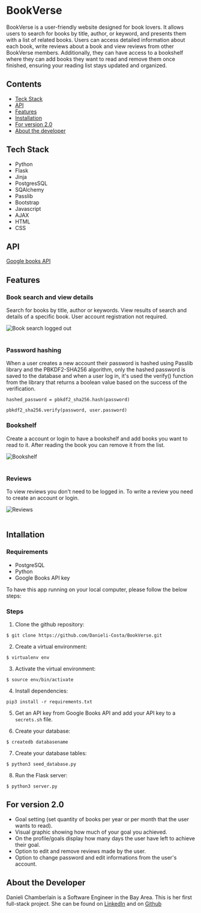 # BookVerse

BookVerse is a user-friendly website designed for book lovers. It allows users to search for books by title, author, or keyword, and presents them with a list of related books. Users can access detailed information about each book, write reviews about a book and view reviews from other BookVerse members. Additionally, they can have access to a bookshelf where they can add books they want to read and remove them once finished, ensuring your reading list stays updated and organized.

## Contents

- [Teck Stack](#techstack)
- [API](#api)
- [Features](#features)
- [Installation](#installation)
- [For version 2.0](#version2)
- [About the developer](#about)

## <a name="techstack"></a>Tech Stack

- Python
- Flask
- Jinja
- PostgresSQL
- SQAlchemy
- Passlib
- Bootstrap
- Javascript
- AJAX
- HTML
- CSS

## <a name="api"></a> API

[Google books API](https://developers.google.com/books/docs/overview)

## <a name="features"></a> Features

### Book search and view details

Search for books by title, author or keywords. View results of search and details of a specific book. User account registration not required.

![Book search logged out](book-search-details.gif)
<br /> <br />

### Password hashing

When a user creates a new account their password is hashed using Passlib library and the PBKDF2-SHA256 algorithm, only the hashed password is saved to the database and when a user log in, it's used the verify() function from the library that returns a boolean value based on the success of the verification.

`hashed_password = pbkdf2_sha256.hash(password)`

`pbkdf2_sha256.verify(password, user.password)`

### Bookshelf

Create a account or login to have a bookshelf and add books you want to read to it. After reading the book you can remove it from the list.

![Bookshelf](bookshelf.gif)
<br /> <br />

### Reviews

To view reviews you don't need to be logged in.
To write a review you need to create an account or login.

![Reviews](reviews.gif)
<br /> <br />

## <a name="installation"></a> Intallation

### Requirements

- PostgreSQL
- Python
- Google Books API key

To have this app running on your local computer, please follow the below steps:

### Steps

1. Clone the github repository:

```
$ git clone https://github.com/Danieli-Costa/BookVerse.git
```

2. Create a virtual environment:

```
$ virtualenv env
```

3. Activate the virtual environment:

```
$ source env/bin/activate
```

4. Install dependencies:

```
pip3 install -r requirements.txt
```

5. Get an API key from Google Books API and add your API key to a `secrets.sh` file.

6. Create your database:

```
$ createdb databasename
```

7. Create your database tables:

```
$ python3 seed_database.py
```

8. Run the Flask server:

```
$ python3 server.py
```

## <a name="version2"> For version 2.0

- Goal setting (set quantity of books per year or per month that the user wants to read).
- Visual graphic showing how much of your goal you achieved.
- On the profile/goals display how many days the user have left to achieve their goal.
- Option to edit and remove reviews made by the user.
- Option to change password and edit informations from the user's account.

## <a name="about"></a> About the Developer

Danieli Chamberlain is a Software Engineer in the Bay Area. This is her first full-stack project.
She can be found on [LinkedIn](https://www.linkedin.com/in/danieli-chamberlain-14a530225/) and on [Github](https://github.com/Danieli-Costa)
